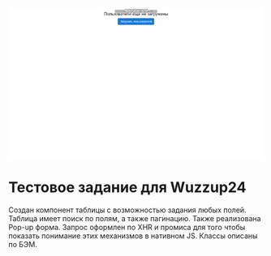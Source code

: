 ![screen](wu-test.gif)
# Тестовое задание для Wuzzup24

Создан компонент таблицы с возможностью задания любых полей. Таблица имеет поиск по полям, а также пагинацию. Также реализована Pop-up форма. Запрос оформлен по XHR и промиса для того чтобы показать понимание этих механизмов в нативном JS. Классы описаны по БЭМ. 


